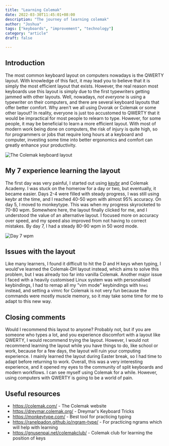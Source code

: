 ```yaml
---
title: "Learning Colemak"
date: 2022-03-30T11:45:01+08:00
description: "The journey of learning colemak"
author: "Joshua"
tags: ["keyboards", "improvement", "technology"]
category: "article"
draft: false

---
```


## Introduction
The most common keyboard layout on computers nowadays is the QWERTY layout. With knowledge of this fact, it may lead you to believe that it is simply the most efficient layout that exists. However, the real reason most keyboards use this layout is simply due to the first typewriters getting jammed with other layouts. Well, nowadays, *not everyone* is using a typewriter on their computers, and there are several keyboard layouts that offer better comfort. Why aren't we all using Dvorak or Colemak or some other layout? In reality, everyone is just too accustomed to QWERTY that it would be impractical for most people to relearn to type. However, for some people, it may be beneficial to learn a more efficient layout. With most of modern work being done on computers, the risk of injury is quite high, so for programmers or jobs that require long hours at a keyboard and computer, investing some time into better ergonomics and comfort can greatly enhance your productivity.

![The Colemak keyboard layout](https://colemak.com/wiki/images/6/6c/Colemak2.png)

## My 7 experience learning the layout
The first day was very painful, I started out using [keybr](https://keybr.com) and Colemak Academy. I was stuck on the homerow for a day or two, but eventually, it became easier. Days 2-4 were filled with steady progress, I was still using keybr at the time, and I reached 40-50 wpm with almost 95% accuracy. On day 5, I moved to monkeytype. This was when my progress skyrocketed to 70-80 wpm. Somewhere here, the layout finally clicked for me, and I understood the value of an alternative layout. I focused more on accuracy over speed, and my speed also improved from not having to correct mistakes. By day 7, I had a steady 80-90 wpm in 50 word mode. 

![Day 7 wpm](/images/100wpm.png)

## Issues with the layout
Like many learners, I found it difficult to hit the D and H keys when typing, I would've learned the Colemak-DH layout instead, which aims to solve this problem, but I was already too far into vanilla Colemak. Another major issue I faced with a heavily customised Linux system was with personalised keybindings, I had to remap all my "vim mode" keybindings with `hnei` instead, and setting a vimrc for Colemak is not very fun because the commands were mostly muscle memory, so it may take some time for me to adapt to this new way.

## Closing comments
Would I recommend this layout to anyone? Probably not, but if you are someone who types a lot, and you experience discomfort with a layout like QWERTY, I would recommend trying the layout. However, I would not recommend learning the layout while you have things to do, like school or work, because for a few days, the layout will ruin your computing experience. I mainly learned the layout during Easter break, so I had time to adapt before returning to work. Overall, this was a very interesting experience, and it opened my eyes to the community of split keyboards and modern workflows. I can see myself using Colemak for a while. However, using computers with QWERTY is going to be a world of pain.

## Useful resources
- https://colemak.com/ - The Colemak website
- https://dreymar.colemak.org/ - Dreymar's Keyboard Tricks
- https://monkeytype.com/ - Best tool for practicing typing
- https://ranelpadon.github.io/ngram-type/ - For practicing ngrams which will help with learning
- https://gnusenpai.net/colemakclub/ - Colemak club for learning the position of keys
